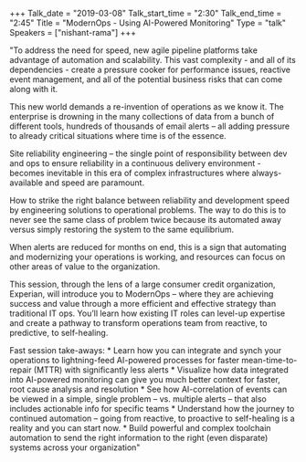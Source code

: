 +++
Talk_date = "2019-03-08"
Talk_start_time = "2:30"
Talk_end_time = "2:45"
Title = "ModernOps - Using AI-Powered Monitoring"
Type = "talk"
Speakers = ["nishant-rama"]
+++

"To address the need for speed, new agile pipeline platforms take advantage of automation and scalability.  This vast complexity - and all of its dependencies - create a pressure cooker for performance issues, reactive event management, and all of the potential business risks that can come along with it.

This new world demands a re-invention of operations as we know it.  The enterprise is drowning in the many collections of data from a bunch of different tools, hundreds of thousands of email alerts – all adding pressure to already critical situations where time is of the essence.

Site reliability engineering – the single point of responsibility between dev and ops to ensure reliability in a continuous delivery environment - becomes inevitable in this era of complex infrastructures where always-available and speed are paramount.

How to strike the right balance between reliability and development speed by engineering solutions to operational problems.  The way to do this is to never see the same class of problem twice because its automated away versus simply restoring the system to the same equilibrium.

When alerts are reduced for months on end, this is a sign that automating and modernizing your operations is working, and resources can focus on other areas of value to the organization.

This session, through the lens of a large consumer credit organization, Experian, will introduce you to ModernOps – where they are achieving success and value through a more efficient and effective strategy than traditional IT ops.  You’ll learn how existing IT roles can level-up expertise and create a pathway to transform operations team from reactive, to predictive, to self-healing.

Fast session take-aways:
	* Learn how you can integrate and synch your operations to lightning-feed AI-powered processes for faster mean-time-to-repair (MTTR) with significantly less alerts
	* Visualize how data integrated into AI-powered monitoring can give you much better context for faster, root cause analysis and resolution
	* See how AI-correlation of events can be viewed in a simple, single problem – vs. multiple alerts – that also includes actionable info for specific teams
	* Understand how the journey to continued automation – going from reactive, to proactive to self-healing is a reality and you can start now.
	* Build powerful and complex toolchain automation to send the right information to the right (even disparate) systems across your organization"
